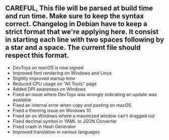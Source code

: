 CAREFUL, This file will be parsed at build time and run time. Make sure to keep the syntax correct.
Changelog in Debian have to keep a strict format that we're applying here. It consist in starting each line
with two spaces following by a star and a space. The current file should respect this format.
---
  * DevToys on macOS is now signed
  * Improved font rendering on Windows and Linux
  * Slightly improved startup time
  * Reduced CPU usage on "All Tools" page
  * Added DPI awareness on Windows
  * Fixed an issue where DevToys was wrongly indicating an update was available
  * Fixed an internal error when copy and pasting on macOS
  * Fixed a theming issue on Windows 10
  * Fixed an on Windows where a maximized window can't dragged out
  * Fixed decimal symbol in YAML to JSON Converter
  * Fixed crash in Hash Generator
  * Improved translation in various languages
